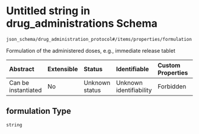 # Untitled string in drug\_administrations Schema

```txt
json_schema/drug_administration_protocol#/items/properties/formulation
```

Formulation of the administered doses, e.g., immediate release tablet

| Abstract            | Extensible | Status         | Identifiable            | Custom Properties | Additional Properties | Access Restrictions | Defined In                                                                                                             |
| :------------------ | :--------- | :------------- | :---------------------- | :---------------- | :-------------------- | :------------------ | :--------------------------------------------------------------------------------------------------------------------- |
| Can be instantiated | No         | Unknown status | Unknown identifiability | Forbidden         | Allowed               | none                | [drug\_administration\_protocol.schema.json\*](../out/drug_administration_protocol.schema.json "open original schema") |

## formulation Type

`string`
